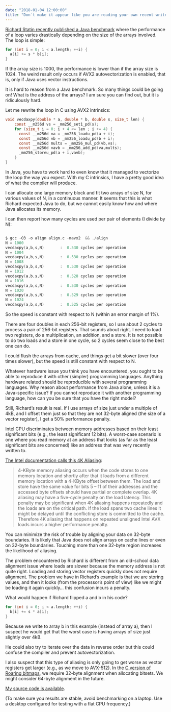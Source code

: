 ```yaml
---
date: "2018-01-04 12:00:00"
title: "Don´t make it appear like you are reading your own recent writes"
---
```




[Richard Statin recently published a Java benchmark](http://richardstartin.uk/the-much-aligned-garbage-collector/) where the performance of a loop varies drastically depending on the size of the arrays involved. The loop is simple:
```C
for (int i = 0; i < a.length; ++i) {
  a[i] += s * b[i];
}
```


If the array size is 1000, the performance is lower than if the array size is 1024. The weird result only occurs if AVX2 autovectorization is enabled, that is, only if Java uses vector instructions.

It is hard to reason from a Java benchmark. So many things could be going on! What is the address of the arrays? I am sure you can find out, but it is ridiculously hard.

Let me rewrite the loop in C using AVX2 intrinsics:
```C
void vecdaxpy(double * a, double * b, double s, size_t len) {
    const __m256d vs = _mm256_set1_pd(s);
    for (size_t i = 0; i + 4 <= len ; i += 4) {
      const __m256d va = _mm256_loadu_pd(a + i);
      const __m256d vb = _mm256_loadu_pd(b + i);
      const __m256d mults = _mm256_mul_pd(vb,vs);
      const __m256d vavb = _mm256_add_pd(va,mults);
      _mm256_storeu_pd(a + i,vavb);
    }
}
```


In Java, you have to work hard to even know that it managed to vectorize the loop the way you expect. With my C intrinsics, I have a pretty good idea of what the compiler will produce.

I can allocate one large memory block and fit two arrays of size N, for various values of N, in a continuous manner. It seems that this is what Richard expected Java to do, but we cannot easily know how and where Java allocates its memory.

I can then report how many cycles are used per pair of elements (I divide by N):
```C

$ gcc -O3 -o align align.c -mavx2  && ./align
N = 1000
vecdaxpy(a,b,s,N)   	:  0.530 cycles per operation
N = 1004
vecdaxpy(a,b,s,N)   	:  0.530 cycles per operation
N = 1008
vecdaxpy(a,b,s,N)   	:  0.530 cycles per operation
N = 1012
vecdaxpy(a,b,s,N)   	:  0.528 cycles per operation
N = 1016
vecdaxpy(a,b,s,N)   	:  0.530 cycles per operation
N = 1020
vecdaxpy(a,b,s,N)   	:  0.529 cycles per operation
N = 1024
vecdaxpy(a,b,s,N)   	:  0.525 cycles per operation
```


So the speed is constant with respect to N (within an error margin of 1%).

There are four doubles in each 256-bit registers, so I use about 2 cycles to process a pair of 256-bit registers. That sounds about right. I need to load two registers, do a multiplication, an addition, and a store. It is not possible to do two loads and a store in one cycle, so 2 cycles seem close to the best one can do.

I could flush the arrays from cache, and things get a bit slower (over four times slower), but the speed is still constant with respect to N.

Whatever hardware issue you think you have encountered, you ought to be able to reproduce it with other (simpler) programming languages. Anything hardware related should be reproducible with several programming languages. Why reason about performance from Java alone, unless it is a Java-specific issue? If you cannot reproduce it with another programming language, how can you be sure that you have the right model?

Still, Richard&rsquo;s result is real. If I use arrays of size just under a multiple of 4kB, and I offset them just so that they are not 32-byte aligned (the size of a vector register), I get a 50% performance penalty.

Intel CPU discriminates between memory addresses based on their least significant bits (e.g., the least significant 12 bits). A worst-case scenario is one where you read memory at an address that looks (as far as the least significant bits are concerned) like an address that was very recently written to.

[The Intel documentation calls this 4K Aliasing](https://www.intel.com/content/dam/www/public/us/en/documents/manuals/64-ia-32-architectures-optimization-manual.pdf):

> 4-KByte memory aliasing occurs when the code stores to one memory location and shortly after that it loads from a different memory location with a 4-KByte offset between them. The load and store have the same value for bits 5 &#8211; 11 of their addresses and the accessed byte offsets should have partial or complete overlap. 4K aliasing may have a five-cycle penalty on the load latency. This penalty may be significant when 4K aliasing happens repeatedly and the loads are on the critical path. If the load spans two cache lines it might be delayed until the conflicting store is committed to the cache. Therefore 4K aliasing that happens on repeated unaligned Intel AVX loads incurs a higher performance penalty.


You can minimize the risk of trouble by aligning your data on 32-byte boundaries. It is likely that Java does not align arrays on cache lines or even on 32-byte boundaries. Touching more than one 32-byte region increases the likelihood of aliasing.

The problem encountered by Richard is different from an old-school data alignment issue where loads are slower because the memory address is not quite right. Loading and storing vector registers quickly does not require alignment. The problem we have in Richard&rsquo;s example is that we are storing values, and then it looks (from the processor&rsquo;s point of view) like we might be loading it again quickly&hellip; this confusion incurs a penalty.

What would happen if Richard flipped a and b in his code?
```C
for (int i = 0; i < a.length; ++i) {
  b[i] += s * a[i];
}
```


Because we write to array b in this example (instead of array a), then I suspect he would get that the worst case is having arrays of size just slightly over 4kB.

He could also try to iterate over the data in reverse order but this could confuse the compiler and prevent autovectorization.

I also suspect that this type of aliasing is only going to get worse as vector registers get larger (e.g., as we move to AVX-512). In the [C version of Roaring bitmaps](https://github.com/RoaringBitmap/CRoaring), we require 32-byte alignment when allocating bitsets. We might consider 64-byte alignment in the future.

[My source code is available](https://github.com/lemire/Code-used-on-Daniel-Lemire-s-blog/tree/master/2018/01/04).

(To make sure you results are stable, avoid benchmarking on a laptop. Use a desktop configured for testing with a flat CPU frequency.)

